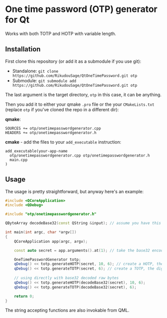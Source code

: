 # One time password (OTP) generator for Qt 

Works with both TOTP and HOTP with variable length.

## Installation

First clone this repository (or add it as a submodule if you use git):

- Standalone: `git clone https://github.com/RikudouSage/QtOneTimePassword.git otp`
- Submodule: `git submodule add https://github.com/RikudouSage/QtOneTimePassword.git otp`

The last argument is the target directory, `otp` in this case, it can be anything.

Then you add it to either your qmake `.pro` file or the your `CMakeLists.txt` (replace `otp` if you've cloned the repo in a different dir):

**qmake**:

```qmake
SOURCES += otp/onetimepasswordgenerator.cpp
HEADERS += otp/onetimepasswordgenerator.h
```

**cmake** - add the files to your `add_executable` instruction:
```CMakeLists
add_executable(your-app-name
  otp/onetimepasswordgenerator.cpp otp/onetimepasswordgenerator.h
  main.cpp
)
```

## Usage

The usage is pretty straightforward, but anyway here's an example:

```c++
#include <QCoreApplication>
#include <QDebug>

#include "otp/onetimepasswordgenerator.h"

QByteArray decodeBase32(const QString &input); // assume you have this function defined somewhere

int main(int argc, char *argv[])
{
    QCoreApplication app(argc, argv);

    const auto secret = app.arguments().at(1); // take the base32 encoded string from the first argument as a secret

    OneTimePasswordGenerator totp;
    qDebug() << totp.generateHOTP(secret, 10, 6); // create a HOTP, the counter is set to 10, the digits count is set to 6
    qDebug() << totp.generateTOTP(secret, 6); // create a TOTP, the digits count is set to 6
    
    // using directly with base32 decoded raw bytes
    qDebug() << totp.generateHOTP(decodeBase32(secret), 10, 6);
    qDebug() << totp.generateTOTP(decodeBase32(secret), 6);

    return 0;
}
```

The string accepting functions are also invokable from QML.
